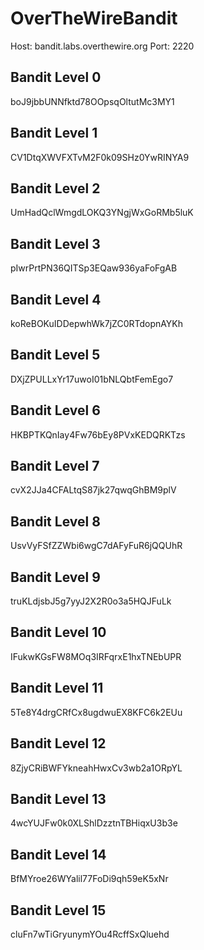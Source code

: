 # OverTheWireBandit

Host: bandit.labs.overthewire.org
Port: 2220

## Bandit Level 0
boJ9jbbUNNfktd78OOpsqOltutMc3MY1

## Bandit Level 1
CV1DtqXWVFXTvM2F0k09SHz0YwRINYA9

## Bandit Level 2
UmHadQclWmgdLOKQ3YNgjWxGoRMb5luK

## Bandit Level 3
pIwrPrtPN36QITSp3EQaw936yaFoFgAB

## Bandit Level 4
koReBOKuIDDepwhWk7jZC0RTdopnAYKh

## Bandit Level 5
DXjZPULLxYr17uwoI01bNLQbtFemEgo7

## Bandit Level 6
HKBPTKQnIay4Fw76bEy8PVxKEDQRKTzs

## Bandit Level 7
cvX2JJa4CFALtqS87jk27qwqGhBM9plV

## Bandit Level 8
UsvVyFSfZZWbi6wgC7dAFyFuR6jQQUhR

## Bandit Level 9
truKLdjsbJ5g7yyJ2X2R0o3a5HQJFuLk

## Bandit Level 10
IFukwKGsFW8MOq3IRFqrxE1hxTNEbUPR

## Bandit Level 11
5Te8Y4drgCRfCx8ugdwuEX8KFC6k2EUu

## Bandit Level 12
8ZjyCRiBWFYkneahHwxCv3wb2a1ORpYL

## Bandit Level 13
4wcYUJFw0k0XLShlDzztnTBHiqxU3b3e

## Bandit Level 14
BfMYroe26WYalil77FoDi9qh59eK5xNr

## Bandit Level 15
cluFn7wTiGryunymYOu4RcffSxQluehd

